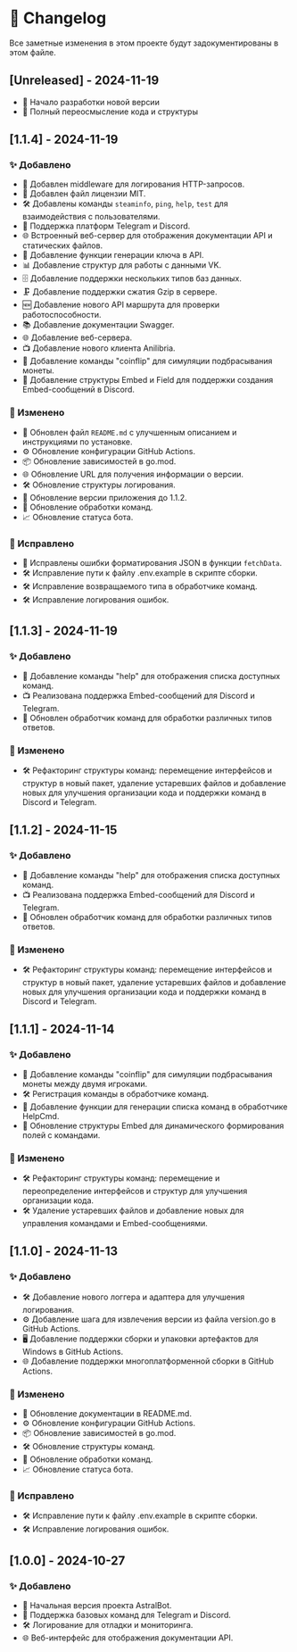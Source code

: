 # 📜 Changelog

Все заметные изменения в этом проекте будут задокументированы в этом файле.

## [Unreleased] - 2024-11-19
- 🚀 Начало разработки новой версии
- 📄 Полный переосмысление кода и структуры

## [1.1.4] - 2024-11-19

### ✨ Добавлено
- 🚀 Добавлен middleware для логирования HTTP-запросов.
- 📄 Добавлен файл лицензии MIT.
- 🛠️ Добавлены команды `steaminfo`, `ping`, `help`, `test` для взаимодействия с пользователями.
- 📱 Поддержка платформ Telegram и Discord.
- 🌐 Встроенный веб-сервер для отображения документации API и статических файлов.
- 🔑 Добавление функции генерации ключа в API.
- 📊 Добавление структур для работы с данными VK.
- 🗄️ Добавление поддержки нескольких типов баз данных.
- 🗜️ Добавление поддержки сжатия Gzip в сервере.
- 🆕 Добавление нового API маршрута для проверки работоспособности.
- 📚 Добавление документации Swagger.
- 🌐 Добавление веб-сервера.
- 📺 Добавление нового клиента Anilibria.
- 🎲 Добавление команды "coinflip" для симуляции подбрасывания монеты.
- 📝 Добавление структуры Embed и Field для поддержки создания Embed-сообщений в Discord.

### 🔄 Изменено
- 📖 Обновлен файл `README.md` с улучшенным описанием и инструкциями по установке.
- ⚙️ Обновление конфигурации GitHub Actions.
- 📦 Обновление зависимостей в go.mod.
- 🌐 Обновление URL для получения информации о версии.
- 🛠️ Обновление структуры логирования.
- 🚀 Обновление версии приложения до 1.1.2.
- 🔄 Обновление обработки команд.
- 📈 Обновление статуса бота.

### 🐛 Исправлено
- 📝 Исправлены ошибки форматирования JSON в функции `fetchData`.
- 🛠️ Исправление пути к файлу .env.example в скрипте сборки.
- 🛠️ Исправление возвращаемого типа в обработчике команд.
- 🛠️ Исправление логирования ошибок.

## [1.1.3] - 2024-11-19

### ✨ Добавлено
- 📜 Добавление команды "help" для отображения списка доступных команд.
- 📺 Реализована поддержка Embed-сообщений для Discord и Telegram.
- 🔄 Обновлен обработчик команд для обработки различных типов ответов.

### 🔄 Изменено
- 🛠️ Рефакторинг структуры команд: перемещение интерфейсов и структур в новый пакет, удаление устаревших файлов и добавление новых для улучшения организации кода и поддержки команд в Discord и Telegram.

## [1.1.2] - 2024-11-15

### ✨ Добавлено
- 📜 Добавление команды "help" для отображения списка доступных команд.
- 📺 Реализована поддержка Embed-сообщений для Discord и Telegram.
- 🔄 Обновлен обработчик команд для обработки различных типов ответов.

### 🔄 Изменено
- 🛠️ Рефакторинг структуры команд: перемещение интерфейсов и структур в новый пакет, удаление устаревших файлов и добавление новых для улучшения организации кода и поддержки команд в Discord и Telegram.

## [1.1.1] - 2024-11-14

### ✨ Добавлено
- 🎲 Добавление команды "coinflip" для симуляции подбрасывания монеты между двумя игроками.
- 🛠️ Регистрация команды в обработчике команд.
- 📜 Добавление функции для генерации списка команд в обработчике HelpCmd.
- 📝 Обновление структуры Embed для динамического формирования полей с командами.

### 🔄 Изменено
- 🛠️ Рефакторинг структуры команд: перемещение и переопределение интерфейсов и структур для улучшения организации кода.
- 🛠️ Удаление устаревших файлов и добавление новых для управления командами и Embed-сообщениями.

## [1.1.0] - 2024-11-13

### ✨ Добавлено
- 🛠️ Добавление нового логгера и адаптера для улучшения логирования.
- ⚙️ Добавление шага для извлечения версии из файла version.go в GitHub Actions.
- 🖥️ Добавление поддержки сборки и упаковки артефактов для Windows в GitHub Actions.
- 🌐 Добавление поддержки многоплатформенной сборки в GitHub Actions.

### 🔄 Изменено
- 📖 Обновление документации в README.md.
- ⚙️ Обновление конфигурации GitHub Actions.
- 📦 Обновление зависимостей в go.mod.
- 🛠️ Обновление структуры команд.
- 🔄 Обновление обработки команд.
- 📈 Обновление статуса бота.

### 🐛 Исправлено
- 🛠️ Исправление пути к файлу .env.example в скрипте сборки.
- 🛠️ Исправление логирования ошибок.

## [1.0.0] - 2024-10-27

### ✨ Добавлено
- 🚀 Начальная версия проекта AstralBot.
- 📱 Поддержка базовых команд для Telegram и Discord.
- 🛠️ Логирование для отладки и мониторинга.
- 🌐 Веб-интерфейс для отображения документации API.